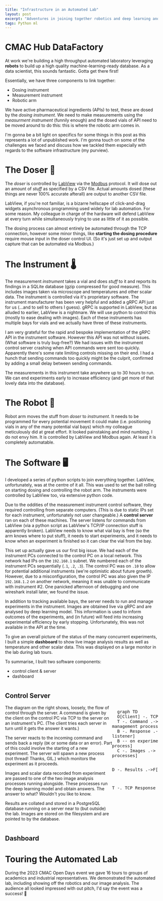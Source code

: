 ```yaml
---
title: "Infrastructure in an Automated Lab"
layout: post
excerpt: "Adventures in joining together robotics and deep learning and databases."
tags: Python ml
---
```


# CMAC Hub DataFactory
At work we're building a high throughput automated laboratory leveraging **robots** to build up a high quality machine-learning-ready database. As a data scientist, this sounds fantastic. Gotta get there first!

Essentially, we have three components to link together:
 - Dosing instrument
 - Measurement instrument
 - Robotic arm

We have active pharmaceutical ingredients (APIs) to test, these are dosed by the *dosing instrument*. We need to make measurements using the *measurment instrument* (funnily enough) and the dosed vials of API need to be moved around to do this: this is where the robotic arm comes in.

I'm gonna be a bit light on specifics for some things in this post as this represents a lot of unpublished work. I'm gonna touch on some of the challenges we faced and discuss how we tackled them especially with regards to the software infrastructure (my purview).

# The Doser 🥄
The *doser* is controlled by [LabView](https://www.ni.com/en/shop/labview.html) via the [Modbus](https://www.ni.com/en/shop/seamlessly-connect-to-third-party-devices-and-supervisory-system/the-modbus-protocol-in-depth.html) protocol. It will dose out an amount of *stuff* as specified by a CSV file. Actual amounts dosed (these things are never 100% accurate afterall) are output to another CSV file. 

<div class="standout">
LabView, if you're not familiar, is a bizarre hellscape of click-and-drag widgets asynchronous programming used widely for lab automation. For some reason. My colleague in charge of the hardware will defend LabView at every turn while simultaneously trying to use as little of it as possible.
</div>

The dosing process can almost entirely be automated through the TCP connection, however some minor things, like **starting the dosing procedure** require mouse input in the doser control UI. (So it's just set up and output capture that can be automated via Modbus.)

# The Instrument 🌡
The measurement *instrument* takes a vial and does *stuff* to it and reports its findings in a SQLite database (gzip compressed for good measure). This includes images taken via microscope and temperatures and other scalar data. The instrument is controlled via it's proprietary software. The instrument manufacturer has been very helpful and added a gRPC API just for us (...and to sell to others I guess). gRPC is supported in LabView, but as alluded to earlier, LabView is a nightmare. We will use python to control this (mostly to ease dealing with images). Each of these instruments has multiple bays for vials and we actually have three of these instruments.

<div class="standout">
I am very grateful for the rapid and bespoke implementation of the gRPC API in the instrument software. However this API was not without issues. (What software is truly bug-free?) We had issues with the instrument control server crashing when API commands were sent too quickly. Apparently there's some rate limiting controls missing on their end. I had a hunch that sending commands too quickly might be the culprit, confirmed by adding a small delay between sending commands.
</div>

The measurements in this instrument take anywhere up to 30 hours to run. We can end experiments early to increase efficiency (and get more of that lovely data into the database).

# The Robot 🤖
Robot arm moves the stuff from *doser* to *instrument*. It needs to be programmed for every potential movement it could make (i.e. positioning vials in any of the many potential vial bays) which my colleague meticulously did at great effort. It looked painstaking and mind numbing. I do not envy him. It is controlled by LabView and Modbus again. At least it is completely automatable.

# The Software 🖥
I developed a series of python scripts to join everything together. LabView, unfortunately, was at the centre of it all. This was used to set the ball rolling on starting dosing and controlling the robot arm. The instruments were controlled by LabView too, via extensive python code.

Due to the oddities of the measurement instrument control software, they required controlling from separate computers. (This is due to static IPs set for each instrument, unfortunately not user changeable.) A **control server** ran on each of these machines. The server listens for commands from LabView (via a python script as LabView's TCP/IP connection stuff is apparently broken). LabView needs to know what vial bay is free (so the arm knows where to put stuff), it needs to start experiments, and it needs to know when an experiment is finished so it can clear the vial from the bay.

<div class="standout">
This set up actually gave us our first big issue. We had each of the instrument PCs connected to the control PC on a local network. This network had IPs on the <code>192.168.1</code> subnet. We numbered each of the instrument PCs sequentially (<code>.1</code>, <code>.2</code>, <code>.3</code>). The control PC was on <code>.10</code> to allow for potential additional instruments (we're optimistic about future growth). However, due to a misconfiguration, the control PC was also given the IP <code>192.168.1.2</code> on another network, meaning it was unable to communicate with instrument #2. One panicked afternoon of debugging and one wireshark install later, we found the issue. 
</div>

In addition to tracking available bays, the server needs to run and manage experiments in the instrument. Images are obtained live via gRPC and are analysed by deep learning model. This information is used to inform outcomes of the experiments, and (in future) will feed into increasing experimental efficiency by early stopping. Unfortunately, this was not available in the API at the time.

To give an overall picture of the status of the many concurrent experiments, I built a simple **dashboard** to show live image analysis results as well as temperature and other scalar data. This was displayed on a large monitor in the lab during lab tours.

To summarise, I built two software components:
 - control client & server
 - dashboard

<div style="display: flex; align-items: center;">
<div style="width: 70%;">
<h2>Control Server</h2>
<p>The diagram on the right shows, loosely, the flow of control through the server. A command is given by the client on the control PC via TCP to the server on an instrument's PC. (The client tries each server in turn until it gets the answer it wants.)</p>

<p>The server reacts to the incoming command and sends back a reply (<code>OK</code> or some data or an error). Part of this could involve the starting of a new experiment. The server will spawn a new process (not thread! Thanks, GIL.) which monitors the experiment as it proceeds.</p>

<p>Images and scalar data recorded from experiment are passed to one of the two image analysis processes running alongside. These processes run the deep learning model and obtain answers. The answer to what? Wouldn't you like to know.</p>

<p>Results are collated and stored in a PostgreSQL database running on a server near to (but outside) the lab. Images are stored on the filesystem and are pointed to by the database.</p>
</div>
<pre class="mermaid" style="width: 30%">
  graph TD
  O[Client] -. TCP Command .-> T
  T -. Command .-> B[<i>Instrument</i><br/>management process]
  B -. Response .-> T[TCP connection<br/>listener]
  B -- on experiment start --> C[Experiment management<br/>process]
  C -. Images .-> D[Image analysis<br/>processes]

  D -. Results .->F[(Database)]

  T -. TCP Response .-> O

</pre>
</div>

## Dashboard

# Touring the Automated Lab
During the 2023 CMAC Open Days event we gave 16 tours to groups of academics and industrial representatives. We demonstrated the automated lab, including showing off the robotics and our image analysis. The audience all looked impressed with out pitch, I'd say the event was a success! 🎉
